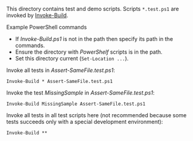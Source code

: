 
This directory contains test and demo scripts. Scripts `*.test.ps1` are invoked
by [Invoke-Build](https://github.com/nightroman/Invoke-Build).

Example PowerShell commands

- If *Invoke-Build.ps1* is not in the path then specify its path in the commands.
- Ensure the directory with *PowerShelf* scripts is in the path.
- Set this directory current (`Set-Location ...`).

Invoke all tests in *Assert-SameFile.test.ps1*:

    Invoke-Build * Assert-SameFile.test.ps1

Invoke the test *MissingSample* in *Assert-SameFile.test.ps1*:

    Invoke-Build MissingSample Assert-SameFile.test.ps1

Invoke all tests in all test scripts here (not recommended because some tests
succeeds only with a special development environment):

    Invoke-Build **
